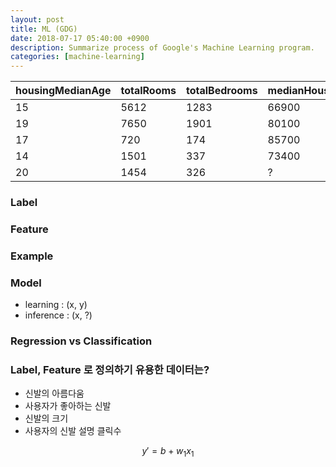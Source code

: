```yaml
---
layout: post
title: ML (GDG)
date: 2018-07-17 05:40:00 +0900
description: Summarize process of Google's Machine Learning program.
categories: [machine-learning]
---
```

| housingMedianAge | totalRooms | totalBedrooms | medianHouseValue |
| --- | --- | --- | --- |
|15|	5612	|1283|	66900|
|19|	7650|	1901|	80100|
|17|	720|	174|	85700|
|14|	1501|	337|	73400|
|20|	1454|	326|	?|

### Label

### Feature

### Example

### Model
* learning : (x, y)
* inference : (x, ?)

### Regression vs Classification

### Label, Feature 로 정의하기 유용한 데이터는?
* 신발의 아름다움
* 사용자가 좋아하는 신발
* 신발의 크기
* 사용자의 신발 설명 클릭수

$$y' = b + w_1x_1$$